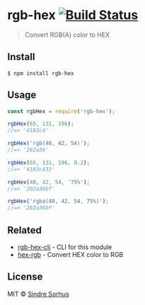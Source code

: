 # rgb-hex [![Build Status](https://travis-ci.org/sindresorhus/rgb-hex.svg?branch=master)](https://travis-ci.org/sindresorhus/rgb-hex)

> Convert RGB(A) color to HEX


## Install

```
$ npm install rgb-hex
```


## Usage

```js
const rgbHex = require('rgb-hex');

rgbHex(65, 131, 196);
//=> '4183c4'

rgbHex('rgb(40, 42, 54)');
//=> '282a36'

rgbHex(65, 131, 196, 0.2);
//=> '4183c433'

rgbHex(40, 42, 54, '75%');
//=> '282a36bf'

rgbHex('rgba(40, 42, 54, 75%)');
//=> '282a36bf'
```


## Related

- [rgb-hex-cli](https://github.com/sindresorhus/rgb-hex-cli) - CLI for this module
- [hex-rgb](https://github.com/sindresorhus/hex-rgb) - Convert HEX color to RGB


## License

MIT © [Sindre Sorhus](https://sindresorhus.com)
